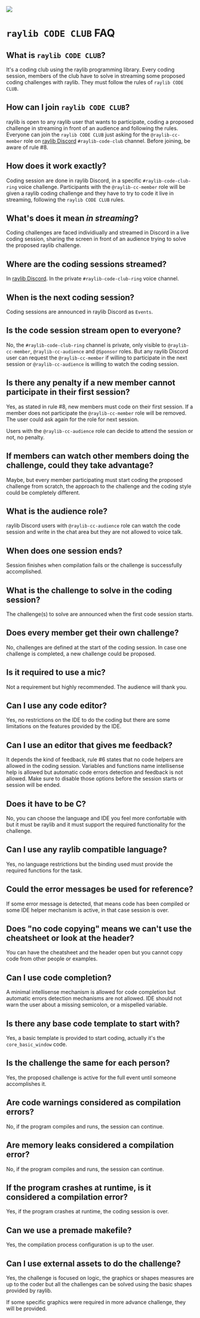 
<img align="center" src="https://github.com/raysan5/raylib-code-club/blob/main/raylib_code_club_rules.png">

# `raylib CODE CLUB` FAQ

## What is `raylib CODE CLUB`?

It's a coding club using the raylib programming library. Every coding session, members of the club have to solve in streaming some proposed coding challenges with raylib. They must follow the rules of `raylib CODE CLUB`.

## How can I join `raylib CODE CLUB`?

raylib is open to any raylib user that wants to participate, coding a proposed challenge in streaming in front of an audience and following the rules. Everyone can join the `raylib CODE CLUB` just asking for the `@raylib-cc-member` role on [raylib Discord](https://discord.gg/raylib) `#raylib-code-club` channel. Before joining, be aware of rule #8.

## How does it work exactly?

Coding session are done in raylib Discord, in a specific `#raylib-code-club-ring` voice challenge. Participants with the `@raylib-cc-member` role will be given a raylib coding challenge and they have to try to code it live in streaming, following the `raylib CODE CLUB` rules.

## What's does it mean *in streaming*?

Coding challenges are faced individiually and streamed in Discord in a live coding session, sharing the screen in front of an audience trying to solve the proposed raylib challenge.

## Where are the coding sessions streamed?

In [raylib Discord](https://discord.gg/raylib). In the private `#raylib-code-club-ring` voice channel.

## When is the next coding session?

Coding sessions are announced in raylib Discord as `Events`.

## Is the code session stream open to everyone?

No, the `#raylib-code-club-ring` channel is private, only visible to `@raylib-cc-member`, `@raylib-cc-audience` and `@Sponsor` roles. But any raylib Discord user can request the `@raylib-cc-member` if willing to participate in the next session or `@raylib-cc-audience` is willing to watch the coding session.

## Is there any penalty if a new member cannot participate in their first session?

Yes, as stated in rule #8, new members must code on their first session. If a member does not participate the `@raylib-cc-member` role will be removed. The user could ask again for the role for next session.

Users with the `@raylib-cc-audience` role can decide to attend the session or not, no penalty.

## If members can watch other members doing the challenge, could they take advantage?

Maybe, but every member participating must start coding the proposed challenge from scratch, the approach to the challenge and the coding style could be completely different.

## What is the audience role?

raylib Discord users with `@raylib-cc-audience` role can watch the code session and write in the chat area but they are not allowed to voice talk.

## When does one session ends?

Session finishes when compilation fails or the challenge is successfully accomplished.

## What is the challenge to solve in the coding session?

The challenge(s) to solve are announced when the first code session starts.

## Does every member get their own challenge?

No, challenges are defined at the start of the coding session. In case one challenge is completed, a new challenge could be proposed.

## Is it required to use a mic?

Not a requirement but highly recommended. The audience will thank you.

## Can I use any code editor?

Yes, no restrictions on the IDE to do the coding but there are some limitations on the features provided by the IDE.

## Can I use an editor that gives me feedback?

It depends the kind of feedback, rule #6 states that no code helpers are allowed in the coding session. Variables and functions name intellisense help is allowed but automatic code errors detection and feedback is not allowed. Make sure to disable those options before the session starts or session will be ended.

## Does it have to be C?

No, you can choose the language and IDE you feel more confortable with but it must be raylib and it must support the required functionality for the challenge.

## Can I use any raylib compatible language?

Yes, no language restrictions but the binding used must provide the required functions for the task.

## Could the error messages be used for reference?

If some error message is detected, that means code has been compiled or some IDE helper mechanism is active, in that case session is over.

## Does "no code copying" means we can't use the cheatsheet or look at the header?

You can have the cheatsheet and the header open but you cannot copy code from other people or examples.

## Can I use code completion?

A minimal intellisense mechanism is allowed for code completion but automatic errors detection mechanisms are not allowed. IDE should not warn the user about a missing semicolon, or a mispelled variable.

## Is there any base code template to start with?

Yes, a basic template is provided to start coding, actually it's the `core_basic_window` code.

## Is the challenge the same for each person?

Yes, the proposed challenge is active for the full event until someone accomplishes it.

## Are code warnings considered as compilation errors?

No, if the program compiles and runs, the session can continue.

## Are memory leaks considered a compilation error?

No, if the program compiles and runs, the session can continue.

## If the program crashes at runtime, is it considered a compilation error?

Yes, if the program crashes at runtime, the coding session is over.

## Can we use a premade makefile?

Yes, the compilation process configuration is up to the user.

## Can I use external assets to do the challenge?

Yes, the challenge is focused on logic, the graphics or shapes measures are up to the coder but all the challenges can be solved using the basic shapes provided by raylib.

If some specific graphics were required in more advance challenge, they will be provided.




